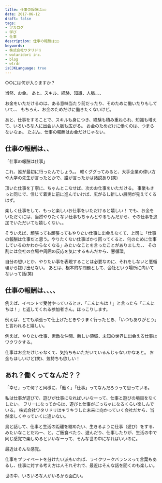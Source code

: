 ```yaml
---
title: 仕事の報酬は○○
date: 2017-06-12
draft: false
tags:
- ツカログ
- 学び
- 仕事
description: 仕事の報酬は○○
keywords:
- 株式会社ワタリドリ
- wataridori inc.
- blog
- wtrdr
isCJKLanguage: true
---
```

○○には何が入りますか？

当然、お金。
あと、スキル、経験、知識、人脈、、、

お金をいただけるのは、ある意味当たり前だったり、そのために働いたりもしていて、、
もちろん、お金のためだけに働きたくないけど。

あと、仕事をすることで、スキルも身につき、経験も積み重ねられ、知識も増えて、いろいろな人に出会い人脈も広がる。
お金のためだけに働くのは、つまらないなぁ。
たぶん、仕事の報酬はお金だけじゃない。

## 仕事の報酬は、、
「仕事の報酬は仕事」

これ、誰が最初に行ったんでしょう。。
軽くググってみると、大手企業の偉い方や大学の先生が言ったとかで、誰が言ったかは諸説あり(笑)

頂いた仕事を丁寧に、ちゃんとこなせば、次のお仕事をいただける。
事業もきっと同じで、信じて着実に前に進んでいけば、広がるし新しい展開が見えてくるはず。

楽しく仕事をして、もっと楽しいお仕事をいただけると嬉しい！
でも、お金をいただくには、当然やりたくない仕事もちゃんとやるもんだから、その仕事を追加でいただいても嬉しくない。。

そういえば、頑張っても頑張ってもやりたい仕事に出会えなくて、上司に「仕事の報酬は仕事だと思う。やりたくない仕事ばかり回ってくると、何のために仕事しているのかわからなくなる」みたいなことを言ったことがありました、、
その割には会社の立場や周囲の反応を気にするもんだから、悪循環。

自分の想いとか、やりたい事を表現することは必要なのに、それをしないと悪循環から抜け出せない。
あとは、根本的な問題として、会社という場所に向いてないって話(笑)

## 仕事の報酬は、、、、
例えば、イベントで受付やっているとき、「こんにちは！」と言ったら「こんにちは！」と返してくれる参加者さん。ほっこりします。

例えば、とても頑張って仕上げたときやうまく行ったとき、「いつもありがとう」と言われると嬉しい。

例えば、やりたい仕事、素敵な仲間、新しい領域、未知の世界に出会える仕事はワクワクする。

仕事はお金だけじゃなくて、気持ちもいただいているんじゃないかなぁと。
お金もほしいけど(笑)、気持ちも欲しい！

## あれ？働くってなんだ？？
「幸せ」って何？と同様に、「働く」「仕事」ってなんだろうって思っている。

私は仕事が遊びで、遊びが仕事になればいいなーって、仕事と遊びの境目をなくしたい。
フリーになってからは、遊びと仕事がごっちゃになるくらい楽しんでいる。
株式会社ワタリドリはキラキラした未来に向かっていく会社だから、当然楽しくやっていくに違いない。

鳥と話して、仕事と生活の距離を縮めたい、生きるように仕事（遊び）をする、みたいなことだねー、と。ご飯食べたり、遊んだり、仕事したりが、生活の中で同じ感覚で楽しめるといいなーって、そんな世の中になればいいのに。

最近はそんな感覚。

仕事をプライベートを分けたい派もいれば、ライクワークバランスって言葉もあるし、仕事に対する考え方は人それぞれで、最近はそんな話を聞くのも楽しい。

世の中、いろいろな人がいるから面白い。
